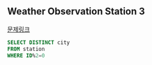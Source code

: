 ## Weather Observation Station 3

[문제링크](https://www.hackerrank.com/challenges/weather-observation-station-3/problem?isFullScreen=true)
```sql
SELECT DISTINCT city
FROM station
WHERE ID%2=0
```
